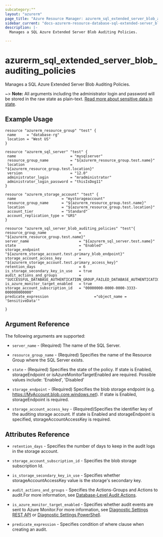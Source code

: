 ```yaml
---
subcategory:""
layout: "azurerm"
page_title: "Azure Resource Manager: azurerm_sql_extended_server_blob_auditing_policies"
sidebar_current: "docs-azurerm-resource-database-sql-extended-server_blob_auditing_policies"
description: |-
  Manages a SQL Azure Extended Server Blob Auditing Policies.

---
```


# azurerm_sql_extended_server_blob_auditing_policies

Manages a SQL Azure Extended Server Blob Auditing Policies.

~> **Note:** All arguments including the administrator login and password will be stored in the raw state as plain-text.
[Read more about sensitive data in state](/docs/state/sensitive-data.html).

## Example Usage

```hcl
resource "azurerm_resource_group" "test" {
 name     = "database-rg"
 location = "West US"
}

resource "azurerm_sql_server" "test" {
 name                         = "mysqlserver"
 resource_group_name          = "${azurerm_resource_group.test.name}"
 location                     = "${azurerm_resource_group.test.location}"
 version                      = "12.0"
 administrator_login          = "mradministrator"
 administrator_login_password = "thisIsDog11"
}

resource "azurerm_storage_account" "test" {
 name                     = "mystorageaccount"
 resource_group_name      = "${azurerm_resource_group.test.name}"
 location                 = "${azurerm_resource_group.test.location}"
 account_tier             = "Standard"
 account_replication_type = "GRS"
}

resource "azurerm_sql_server_blob_auditing_policies" "test"{
resource_group_name               = "${azurerm_resource_group.test.name}"
server_name                       = "${azurerm_sql_server.test.name}"
state                             = "Enabled"
storage_endpoint                  = "${azurerm_storage_account.test.primary_blob_endpoint}"
storage_account_access_key        = "${azurerm_storage_account.test.primary_access_key}"
retention_days                    = 6
is_storage_secondary_key_in_use   = true
audit_actions_and_groups          = "SUCCESSFUL_DATABASE_AUTHENTICATION_GROUP,FAILED_DATABASE_AUTHENTICATION_GROUP"
is_azure_monitor_target_enabled   = true
storage_account_subscription_id   = "00000000-0000-0000-3333-000000000000"
predicate_expression                     ="object_name = 'SensitiveData'"

}
```
## Argument Reference

The following arguments are supported:

* `server_name` - (Required) The name of the SQL Server.

* `resource_group_name` - (Required) Specifies the name of the Resource Group where the SQL Server exists.

* `state` - (Required) Specifies the state of the policy. If state is Enabled, storageEndpoint or isAzureMonitorTargetEnabled are required. Possible values include: 'Enabled', 'Disabled'

* `storage_endpoint` - (Required) Specifies the blob storage endpoint (e.g. https://MyAccount.blob.core.windows.net). If state is Enabled, storageEndpoint is required.

* `storage_account_access_key` - (Required)Specifies the identifier key of the auditing storage account. If state is Enabled and storageEndpoint is specified, storageAccountAccessKey is required.

## Attributes Reference

* `retention_days` - Specifies the number of days to keep in the audit logs in the storage account.

* `storage_account_subscription_id` - Specifies the blob storage subscription Id.

* `is_storage_secondary_key_in_use` - Specifies whether storageAccountAccessKey value is the storage's secondary key.

* `audit_actions_and_groups` - Specifies the Actions-Groups and Actions to audit.For more information, see [Database-Level Audit Actions](https://docs.microsoft.com/en-us/sql/relational-databases/security/auditing/sql-server-audit-action-groups-and-actions#database-level-audit-actions).

* `is_azure_monitor_target_enabled` - Specifies whether audit events are sent to Azure Monitor.For more information, see [Diagnostic Settings REST API](https://go.microsoft.com/fwlink/?linkid=2033207) or [Diagnostic Settings PowerShell](https://go.microsoft.com/fwlink/?linkid=2033043).

* `predicate_expression` - Specifies condition of where clause when creating an audit.
